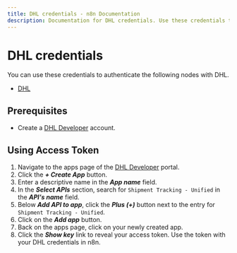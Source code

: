 ```yaml
---
title: DHL credentials - n8n Documentation
description: Documentation for DHL credentials. Use these credentials to authenticate DHL in n8n, a workflow automation platform.
---
```


# DHL credentials

You can use these credentials to authenticate the following nodes with DHL.

- [DHL](/integrations/builtin/app-nodes/n8n-nodes-base.dhl/)

## Prerequisites

- Create a [DHL Developer](https://developer.dhl.com/user/register) account.

## Using Access Token

1. Navigate to the apps page of the [DHL Developer](https://developer.dhl.com/user/apps) portal.
2. Click the ***+ Create App*** button.
3. Enter a descriptive name in the ***App name*** field.
4. In the ***Select APIs*** section, search for `Shipment Tracking - Unified` in the ***API's name*** field.
5. Below ***Add API to app***, click the ***Plus (+)*** button next to the entry for `Shipment Tracking - Unified`.
6. Click on the ***Add app*** button.
7. Back on the apps page, click on your newly created app.
8. Click the ***Show key*** link to reveal your access token. Use the token with your DHL credentials in n8n.

